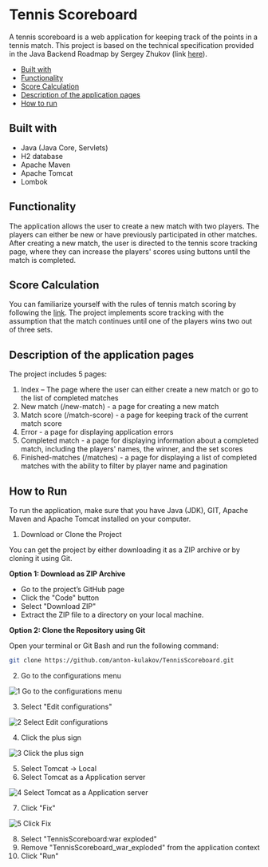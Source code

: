 # Tennis Scoreboard

A tennis scoreboard is a web application for keeping track of the points in a tennis match. 
This project is based on the technical specification provided in the Java Backend Roadmap by Sergey Zhukov (link [here](https://zhukovsd.github.io/java-backend-learning-course/projects/tennis-scoreboard/)).

- [Built with](#built-with)
- [Functionality](#functionality)
- [Score Calculation](#score-calculation)
- [Description of the application pages](#description-of-the-application-pages)
- [How to run](#how-to-run)

## Built with

- Java (Java Core, Servlets)
- H2 database
- Apache Maven
- Apache Tomcat
- Lombok

## Functionality

The application allows the user to create a new match with two players. The players can either be new or have previously participated in other matches.
After creating a new match, the user is directed to the tennis score tracking page, where they can increase the players' scores using buttons until the match is completed.

## Score Calculation

You can familiarize yourself with the rules of tennis match scoring by following the [link](https://olympics.com/en/news/tennis-rules-regulations-how-to-play-basics). The project implements score tracking with the assumption that the match continues until one of the players wins two out of three sets.

## Description of the application pages

The project includes 5 pages:

1. Index – The page where the user can either create a new match or go to the list of completed matches
2. New match (/new-match) - a page for creating a new match
3. Match score (/match-score) - a page for keeping track of the current match score
4. Error - a page for displaying application errors
5. Completed match - a page for displaying information about a completed match, including the players' names, the winner, and the set scores
6. Finished-matches (/matches) - a page for displaying a list of completed matches with the ability to filter by player name and pagination

## How to Run
To run the application, make sure that you have Java (JDK), GIT, Apache Maven and Apache Tomcat installed on your computer.
1. Download or Clone the Project

You can get the project by either downloading it as a ZIP archive or by cloning it using Git.

**Option 1: Download as ZIP Archive** 
- Go to the project’s GitHub page
- Click the "Code" button
- Select "Download ZIP"
- Extract the ZIP file to a directory on your local machine.

**Option 2: Clone the Repository using Git**

Open your terminal or Git Bash and run the following command:

  ```bash
  git clone https://github.com/anton-kulakov/TennisScoreboard.git
  ```
  
2. Go to the configurations menu

![1  Go to the configurations menu](https://github.com/user-attachments/assets/e59d28ef-c385-4551-b63d-b897c69839f4)

3. Select "Edit configurations"

![2  Select Edit configurations](https://github.com/user-attachments/assets/49cf4038-bf76-465c-a1dd-5c0fcb97a29b)

4. Click the plus sign

![3  Click the plus sign](https://github.com/user-attachments/assets/c668675d-2168-4be2-ba29-932bf7c30178)

5. Select Tomcat -> Local
6. Select Tomcat as a Application server

![4  Select Tomcat as a Application server](https://github.com/user-attachments/assets/68211fa6-a9e1-4e43-bc15-99b77678182e)

7. Click "Fix"

![5  Click Fix](https://github.com/user-attachments/assets/3886edbe-a2af-477e-96ab-b0061b86d248)

8. Select "TennisScoreboard:war exploded"
9. Remove "TennisScoreboard_war_exploded" from the application context
10. Click "Run"
